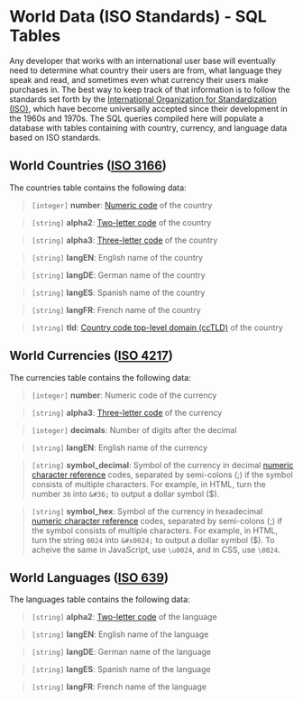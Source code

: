 World Data (ISO Standards) - SQL Tables
=======================================

Any developer that works with an international user base will eventually need to determine what country their users are from, what language they speak and read, and sometimes even what currency their users make purchases in. The best way to keep track of that information is to follow the standards set forth by the [International Organization for Standardization (ISO)](http://www.iso.org/), which have become universally accepted since their development in the 1960s and 1970s. The SQL queries compiled here will populate a database with tables containing with country, currency, and language data based on ISO standards.

World Countries ([ISO 3166](http://www.iso.org/iso/home/standards/country_codes.htm))
--------------------------

The countries table contains the following data:

> `[integer]` **number**: [Numeric code](https://en.wikipedia.org/wiki/ISO_3166-1_numeric) of the country

> `[string]` **alpha2**: [Two-letter code](https://en.wikipedia.org/wiki/ISO_3166-1_alpha-2) of the country

> `[string]` **alpha3**: [Three-letter code](https://en.wikipedia.org/wiki/ISO_3166-1_alpha-3) of the country

> `[string]` **langEN**: English name of the country

> `[string]` **langDE**: German name of the country

> `[string]` **langES**: Spanish name of the country

> `[string]` **langFR**: French name of the country

> `[string]` **tld**: [Country code top-level domain (ccTLD)](https://en.wikipedia.org/wiki/Country_code_top-level_domain) of the country

World Currencies ([ISO 4217](http://www.iso.org/iso/home/standards/currency_codes.htm))
---------------------------

The currencies table contains the following data:

> `[integer]` **number**: Numeric code of the currency

> `[string]` **alpha3**: [Three-letter code](https://en.wikipedia.org/wiki/ISO_4217) of the currency

> `[integer]` **decimals**: Number of digits after the decimal

> `[string]` **langEN**: English name of the currency

> `[string]` **symbol_decimal**: Symbol of the currency in decimal [numeric character reference](https://en.wikipedia.org/wiki/Numeric_character_reference) codes, separated by semi-colons (;) if the symbol consists of multiple characters. For example, in HTML, turn the number `36` into `&#36;` to output a dollar symbol ($).

> `[string]` **symbol_hex**: Symbol of the currency in hexadecimal [numeric character reference](https://en.wikipedia.org/wiki/Numeric_character_reference) codes, separated by semi-colons (;) if the symbol consists of multiple characters. For example, in HTML, turn the string `0024` into `&#x0024;` to output a dollar symbol ($). To acheive the same in JavaScript, use `\u0024`, and in CSS, use `\0024`.

World Languages ([ISO 639](http://www.iso.org/iso/home/standards/language_codes.htm))
-------------------------

The languages table contains the following data:

> `[string]` **alpha2**: [Two-letter code](https://en.wikipedia.org/wiki/ISO_639-2) of the language

> `[string]` **langEN**: English name of the language

> `[string]` **langDE**: German name of the language

> `[string]` **langES**: Spanish name of the language

> `[string]` **langFR**: French name of the language